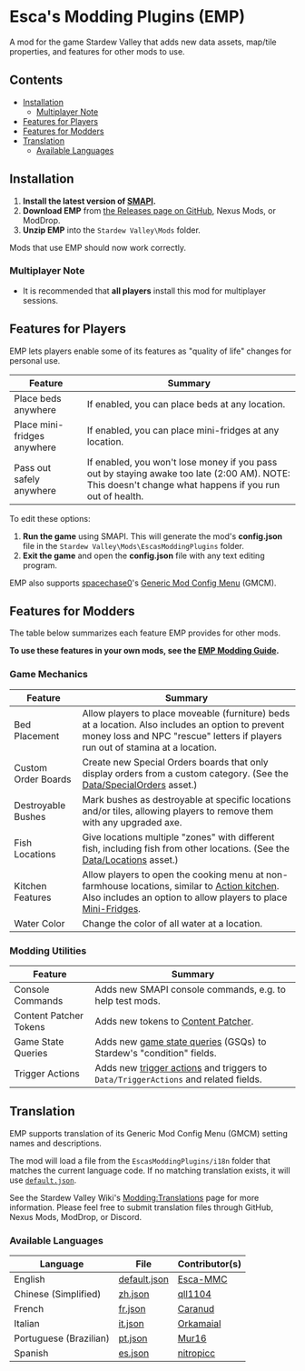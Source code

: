# Esca's Modding Plugins (EMP)
A mod for the game Stardew Valley that adds new data assets, map/tile properties, and features for other mods to use.

## Contents
* [Installation](#installation)
  * [Multiplayer Note](#multiplayer-note)
* [Features for Players](#features-for-players)
* [Features for Modders](#features-for-modders)
* [Translation](#translation)
	* [Available Languages](#available-languages)

## Installation
1. **Install the latest version of [SMAPI](https://smapi.io/).**
2. **Download EMP** from [the Releases page on GitHub](https://github.com/Esca-MMC/EscasModdingPlugins/releases), Nexus Mods, or ModDrop.
3. **Unzip EMP** into the `Stardew Valley\Mods` folder.

Mods that use EMP should now work correctly.

### Multiplayer Note
* It is recommended that **all players** install this mod for multiplayer sessions.

## Features for Players
EMP lets players enable some of its features as "quality of life" changes for personal use.

Feature | Summary
--------|--------
Place beds anywhere | If enabled, you can place beds at any location.
Place mini-fridges anywhere | If enabled, you can place mini-fridges at any location.
Pass out safely anywhere | If enabled, you won't lose money if you pass out by staying awake too late (2:00 AM). NOTE: This doesn't change what happens if you run out of health.

To edit these options:

1. **Run the game** using SMAPI. This will generate the mod's **config.json** file in the `Stardew Valley\Mods\EscasModdingPlugins` folder.
2. **Exit the game** and open the **config.json** file with any text editing program.

EMP also supports [spacechase0](https://github.com/spacechase0)'s [Generic Mod Config Menu](https://spacechase0.com/mods/stardew-valley/generic-mod-config-menu/) (GMCM).

## Features for Modders
The table below summarizes each feature EMP provides for other mods.

**To use these features in your own mods, see the [EMP Modding Guide](emp-modding-guide.md).**

### Game Mechanics
Feature | Summary
--------|--------
Bed Placement | Allow players to place moveable (furniture) beds at a location. Also includes an option to prevent money loss and NPC "rescue" letters if players run out of stamina at a location.
Custom Order Boards | Create new Special Orders boards that only display orders from a custom category. (See the [Data/SpecialOrders](https://stardewvalleywiki.com/Modding:Special_orders) asset.)
Destroyable Bushes | Mark bushes as destroyable at specific locations and/or tiles, allowing players to remove them with any upgraded axe.
Fish Locations | Give locations multiple "zones" with different fish, including fish from other locations. (See the [Data/Locations](https://stardewvalleywiki.com/Modding:Location_data) asset.)
Kitchen Features | Allow players to open the cooking menu at non-farmhouse locations, similar to [Action kitchen](https://stardewvalleywiki.com/Modding:Maps#Tile_properties_2). Also includes an option to allow players to place [Mini-Fridges](https://stardewvalleywiki.com/Mini-Fridge).
Water Color | Change the color of all water at a location.

### Modding Utilities
Feature | Summary
--------|--------
Console Commands | Adds new SMAPI console commands, e.g. to help test mods.
Content Patcher Tokens | Adds new tokens to [Content Patcher](https://github.com/Pathoschild/StardewMods/tree/develop/ContentPatcher).
Game State Queries | Adds new [game state queries](https://stardewvalleywiki.com/Modding:Game_state_queries) (GSQs) to Stardew's "condition" fields.
Trigger Actions | Adds new [trigger actions](https://stardewvalleywiki.com/Modding:Trigger_actions) and triggers to `Data/TriggerActions` and related fields.

## Translation
EMP supports translation of its Generic Mod Config Menu (GMCM) setting names and descriptions.

The mod will load a file from the `EscasModdingPlugins/i18n` folder that matches the current language code. If no matching translation exists, it will use [`default.json`](https://github.com/Esca-MMC/EscasModdingPlugins/blob/master/EscasModdingPlugins/i18n/default.json).

See the Stardew Valley Wiki's [Modding:Translations](https://stardewvalleywiki.com/Modding:Translations) page for more information. Please feel free to submit translation files through GitHub, Nexus Mods, ModDrop, or Discord.

### Available Languages
Language | File | Contributor(s)
---------|------|------------
English | [default.json](https://github.com/Esca-MMC/EscasModdingPlugins/blob/master/EscasModdingPlugins/i18n/default.json) | [Esca-MMC](https://github.com/Esca-MMC)
Chinese (Simplified) | [zh.json](https://github.com/Esca-MMC/EscasModdingPlugins/blob/master/EscasModdingPlugins/i18n/zh.json) | [qll1104](https://www.nexusmods.com/users/218345023)
French | [fr.json](https://github.com/Esca-MMC/EscasModdingPlugins/blob/master/EscasModdingPlugins/i18n/fr.json) | [Caranud](https://www.nexusmods.com/users/745980)
Italian | [it.json](https://github.com/Esca-MMC/EscasModdingPlugins/blob/master/EscasModdingPlugins/i18n/it.json) | [Orkamaial](https://www.nexusmods.com/users/181358142)
Portuguese (Brazilian) | [pt.json](https://github.com/Esca-MMC/EscasModdingPlugins/blob/master/EscasModdingPlugins/i18n/pt.json) | [Mur16](https://next.nexusmods.com/profile/mur16)
Spanish | [es.json](https://github.com/Esca-MMC/EscasModdingPlugins/blob/master/EscasModdingPlugins/i18n/es.json) | [nitropicc](https://www.nexusmods.com/users/118950518)